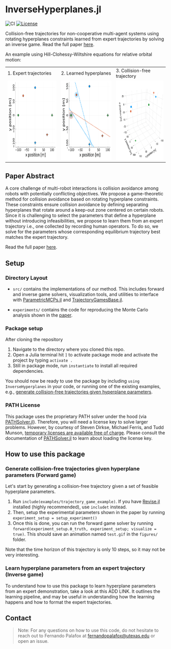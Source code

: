 # InverseHyperplanes.jl

![CI]([https://github.com/github/docs/actions/workflows/main.yml/badge.svg](https://github.com/CLeARoboticsLab/InverseHyperplanes.jl/actions/workflows/CI.yml/badge.svg))
[![License](https://img.shields.io/badge/license-MIT-blue)](https://opensource.org/licenses/MIT)

Collision-free trajectories for non-cooperative multi-agent systems using rotating hyperplanes constraints learned from expert trajectories by solving an inverse game.  Read the full paper [here](https://arxiv.org/abs/2311.09439). 

An example using Hill-Clohessy-Wiltshire equations for relative orbital motion:
<table>
  <tr>
    <td style="height: 10px;">1. Expert trajectories</td>
    <td style="height: 10px;">2. Learned hyperplanes</td>
    <td style="height: 10px;">3. Collision-free trajectory</td>
  </tr>
  <tr>
    <td valign="top"><img src="figures/pull_expert.gif"  height="250"></td>
    <td valign="top"><img src="figures/pull_inverse.gif" height="250"></td>
    <td valign="top"><img src="figures/pull_3D.gif"      height="250"></td>
  </tr>
 </table>

## Paper Abstract 

A core challenge of multi-robot interactions is collision avoidance among robots with potentially conflicting objectives. We propose a game-theoretic method for collision avoidance based on rotating hyperplane constraints. These constraints ensure collision avoidance by defining separating hyperplanes that rotate around a keep-out zone centered on certain robots. Since it is challenging to select the parameters that define a hyperplane without introducing infeasibilities, we propose to learn them from an expert trajectory i.e., one collected by recording human operators. To do so, we solve for the parameters whose corresponding equilibrium trajectory best matches the expert trajectory.

Read the full paper [here](https://arxiv.org/abs/2311.09439).

## Setup

### Directory Layout

- `src/` contains the implementations of our method. This includes forward and inverse game solvers, visualization tools, and utilities to interface with [ParametricMCPs.jl](https://github.com/lassepe/ParametricMCPs.jl) and [TrajectoryGamesBase.jl](https://github.com/lassepe/TrajectoryGamesBase.jl).

- `experiments/` contains the code for reproducing the Monte Carlo analysis shown in the [paper](https://arxiv.org/abs/2311.09439). 

### Package setup

After cloning the repository
1. Navigate to the directory where you cloned this repo.
2. Open a Julia terminal hit `]` to activate package mode and activate the project by typing `activate .`
3. Still in package mode, run `instantiate` to install all required dependencies.
   
You should now be ready to use the package by including `using InverseHyperplanes` in your code, or running one of the existing examples, e.g., [generate collision-free trajectories given hyperplane parameters](#generate-collision-free-trajectories-given-hyperplane-parameters-forward-game).

### PATH License
This package uses the proprietary PATH solver under the hood (via [PATHSolver.jl](https://github.com/chkwon/PATHSolver.jl)).
Therefore, you will need a license key to solve larger problems.
However, by courtesy of Steven Dirkse, Michael Ferris, and Tudd Munson,
[temporary licenses are available free of charge](https://pages.cs.wisc.edu/~ferris/path.html).
Please consult the documentation of [PATHSolver.jl](https://github.com/chkwon/PATHSolver.jl) to learn about loading the license key.

## How to use this package

### Generate collision-free trajectories given hyperplane parameters (Forward game)
Let's start by generating a collision-free trajectory given a set of feasible hyperplane parameters. 
1. Run `include(examples/trajectory_game_example)`. If you have [Revise.jl](https://github.com/timholy/Revise.jl) installed (highly recommended), use `includet` instead.
2. Then, setup the experimental parameters shown in the paper by running `experiment_setup = setup_experiment()`
3. Once this is done, you can run the forward game solver by running `forward(experiment_setup.θ_truth, experiment_setup; visualize = true)`. This should save an animation named `test.gif` in the `figures/` folder.

Note that the time horizon of this trajectory is only 10 steps, so it may not be very interesting. 

### Learn hyperplane parameters from an expert trajectory (Inverse game)
To understand how to use this package to learn hyperplane parameters from an expert demonstration, take a look at this ADD LINK. 
It outlines the learning pipeline, and may be useful in understanding how the learning happens and how to format the expert trajectories. 

## Contact 

> Note: For any questions on how to use this code, do not hesitate to reach out to Fernando Palafox at [fernandopalafox@utexas.edu](mailto:fernandopalafox@utexa.edu) or open an issue.
